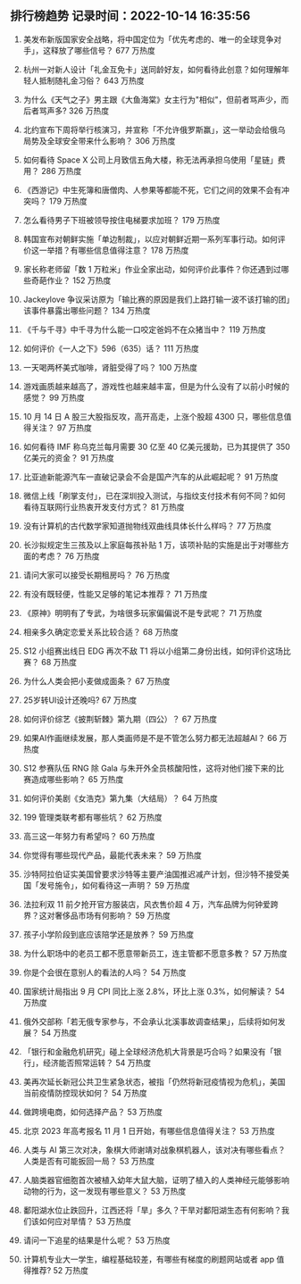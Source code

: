 
## 排行榜趋势 记录时间：2022-10-14 16:35:56
  
  1. 美发布新版国家安全战略，将中国定位为「优先考虑的、唯一的全球竞争对手」，这释放了哪些信号？ 677 万热度
    
  2. 杭州一对新人设计「礼金互免卡」送同龄好友，如何看待此创意？如何理解年轻人抵制随礼金习俗？ 643 万热度
    
  3. 为什么《天气之子》男主跟《大鱼海棠》女主行为"相似"，但前者骂声少，而后者骂声多? 326 万热度
    
  4. 北约宣布下周将举行核演习，并宣称「不允许俄罗斯赢」，这一举动会给俄乌局势及全球安全带来什么影响？ 306 万热度
    
  5. 如何看待 Space X 公司上月致信五角大楼，称无法再承担乌使用「星链」费用？ 286 万热度
    
  6. 《西游记》中生死簿和唐僧肉、人参果等都能不死，它们之间的效果不会有冲突吗？ 179 万热度
    
  7. 怎么看待男子下班被领导按住电梯要求加班？ 179 万热度
    
  8. 韩国宣布对朝鲜实施「单边制裁」，以应对朝鲜近期一系列军事行动。如何评价这一举措？有哪些信息值得注意？ 178 万热度
    
  9. 家长称老师留「数 1 万粒米」作业全家出动，如何评价此事件？你还遇到过哪些奇葩作业？ 152 万热度
    
  10. Jackeylove 争议采访原为「输比赛的原因是我们上路打输一波不该打输的团」该事件暴露出哪些问题？ 134 万热度
    
  11. 《千与千寻》中千寻为什么能一口咬定爸妈不在众猪当中？ 119 万热度
    
  12. 如何评价《一人之下》596（635）话？ 111 万热度
    
  13. 一天喝两杯美式咖啡，肾脏受得了吗？ 100 万热度
    
  14. 游戏画质越来越高了，游戏性也越来越丰富，但是为什么没有了以前小时候的感觉？ 99 万热度
    
  15. 10 月 14 日 A 股三大股指反攻，高开高走，上涨个股超 4300 只，哪些信息值得关注？ 97 万热度
    
  16. 如何看待 IMF 称乌克兰每月需要 30 亿至 40 亿美元援助，已为其提供了 350 亿美元的资金？ 91 万热度
    
  17. 比亚迪新能源汽车一直破记录会不会是国产汽车的从此崛起呢？ 91 万热度
    
  18. 微信上线「刷掌支付」，已在深圳投入测试，与指纹支付技术有何不同？如何看待互联网行业热衷开发支付方式？ 81 万热度
    
  19. 没有计算机的古代数学家知道抛物线双曲线具体长什么样吗？ 77 万热度
    
  20. 长沙拟规定生三孩及以上家庭每孩补贴 1 万，该项补贴的实施是出于对哪些方面的考虑？ 76 万热度
    
  21. 请问大家可以接受长期租房吗？ 76 万热度
    
  22. 有没有既轻便，性能又足够的笔记本推荐？ 71 万热度
    
  23. 《原神》明明有了专武，为啥很多玩家偏偏说不是专武呢？ 71 万热度
    
  24. 相亲多久确定恋爱关系比较合适？ 68 万热度
    
  25. S12 小组赛出线日 EDG 再次不敌 T1 将以小组第二身份出线，如何评价这场比赛？ 68 万热度
    
  26. 为什么人类会把小麦做成面条？ 67 万热度
    
  27. 25岁转UI设计还晚吗? 67 万热度
    
  28. 如何评价综艺《披荆斩棘》第九期（四公）？ 67 万热度
    
  29. 如果AI作画继续发展，那人类画师是不是不管怎么努力都无法超越AI？ 66 万热度
    
  30. S12 参赛队伍 RNG 除 Gala 与朱开外全员核酸阳性，这将对他们接下来的比赛造成哪些影响？ 65 万热度
    
  31. 如何评价美剧《女浩克》第九集（大结局）？ 64 万热度
    
  32. 199 管理类联考都有哪些坑？ 62 万热度
    
  33. 高三这一年努力有希望吗？ 60 万热度
    
  34. 你觉得有哪些现代产品，最能代表未来？ 59 万热度
    
  35. 沙特阿拉伯证实美国曾要求沙特等主要产油国推迟减产计划，但沙特不接受美国「发号施令」，如何看待这一声明？ 59 万热度
    
  36. 法拉利双 11 前夕抢开官方服装店，风衣售价超 4 万，汽车品牌为何钟爱跨界？这对奢侈品市场有何影响？ 59 万热度
    
  37. 孩子小学阶段到底应该陪学还是放养？ 59 万热度
    
  38. 为什么职场中的老员工都不愿意带新员工，连主管都不愿意多教？ 57 万热度
    
  39. 你是个会很在意别人的看法的人吗？ 54 万热度
    
  40. 国家统计局指出 9 月 CPI 同比上涨 2.8%，环比上涨 0.3%，如何解读？ 54 万热度
    
  41. 俄外交部称「若无俄专家参与，不会承认北溪事故调查结果」，后续将如何发展？ 54 万热度
    
  42. 「银行和金融危机研究」碰上全球经济危机大背景是巧合吗？如果没有「银行」，经济能否照常运转？ 54 万热度
    
  43. 美再次延长新冠公共卫生紧急状态，被指「仍然将新冠疫情视为危机」，美国当前疫情防控现状如何？ 54 万热度
    
  44. 做跨境电商，如何选择产品？ 53 万热度
    
  45. 北京 2023 年高考报名 11 月 1 日开始，有哪些信息值得关注？ 53 万热度
    
  46. 人类与 AI 第三次对决，象棋大师谢靖对战象棋机器人，该对决有哪些看点？人类是否有可能扳回一局？ 53 万热度
    
  47. 人脑类器官细胞首次被植入幼年大鼠大脑，证明了植入的人类神经元能够影响动物的行为，这一发现有哪些意义？ 53 万热度
    
  48. 鄱阳湖水位止跌回升，江西还将「旱」多久？干旱对鄱阳湖生态有何影响？我们该如何应对旱情？ 53 万热度
    
  49. 请问一下追星的结果是什么呢？ 53 万热度
    
  50. 计算机专业大一学生，编程基础较差，有哪些有梯度的刷题网站或者 app 值得推荐? 52 万热度
    